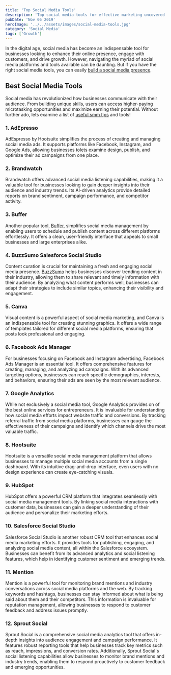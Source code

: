 ```yaml
---
title: 'Top Social Media Tools'
description: 'Top social media tools for effective marketing uncovered! Explore valuable SMM tips and strategies to optimize your promotional efforts.'
pubDate: 'Nov 05 2019'
heroImage: '../../assets/images/social-media-tools.jpg'
category: 'Social Media'
tags: ['Growth']
---
```


In the digital age, social media has become an indispensable tool for businesses looking to enhance their online presence, engage with customers, and drive growth. However, navigating the myriad of social media platforms and tools available can be daunting. But if you have the right social media tools, you can easily [build a social media presence](/blog/building-a-social-media-presence).

## Best Social Media Tools

Social media has revolutionized how businesses communicate with their audience. From building unique skills, users can access higher-paying microtasking opportunities and maximize earning their potential. Without further ado, lets examine a list of [useful smm tips](/blog/social-media-marketing-tips) and tools!

### 1. AdEpresso

AdEspresso by Hootsuite simplifies the process of creating and managing social media ads. It supports platforms like Facebook, Instagram, and Google Ads, allowing businesses tolets examine design, publish, and optimize their ad campaigns from one place.

### 2. Brandwatch

Brandwatch offers advanced social media listening capabilities, making it a valuable tool for businesses looking to gain deeper insights into their audience and industry trends. Its AI-driven analytics provide detailed reports on brand sentiment, campaign performance, and competitor activity.

### 3. Buffer

Another popular tool, [Buffer](https://www.buffer.com), simplifies social media management by enabling users to schedule and publish content across different platforms effortlessly. It offers a clean, user-friendly interface that appeals to small businesses and large enterprises alike.

### 4. BuzzSumo Salesforce Social Studio

Content curation is crucial for maintaining a fresh and engaging social media presence. [BuzzSumo](https://buzzsumo.com) helps businesses discover trending content in their industry, allowing them to share relevant and timely information with their audience. By analyzing what content performs well, businesses can adapt their strategies to include similar topics, enhancing their visibility and engagement.

### 5. Canva

Visual content is a powerful aspect of social media marketing, and Canva is an indispensable tool for creating stunning graphics. It offers a wide range of templates tailored for different social media platforms, ensuring that posts look professional and engaging.

### 6. Facebook Ads Manager

For businesses focusing on Facebook and Instagram advertising, Facebook Ads Manager is an essential tool. It offers comprehensive features for creating, managing, and analyzing ad campaigns. With its advanced targeting options, businesses can reach specific demographics, interests, and behaviors, ensuring their ads are seen by the most relevant audience.

### 7. Google Analytics

While not exclusively a social media tool, Google Analytics provides on of the best online services for entrepreneurs. It is invaluable for understanding how social media efforts impact website traffic and conversions. By tracking referral traffic from social media platforms, businesses can gauge the effectiveness of their campaigns and identify which channels drive the most valuable traffic.

### 8. Hootsuite

Hootsuite is a versatile social media management platform that allows businesses to manage multiple social media accounts from a single dashboard. With its intuitive drag-and-drop interface, even users with no design experience can create eye-catching visuals.

### 9. HubSpot

HubSpot offers a powerful CRM platform that integrates seamlessly with social media management tools. By linking social media interactions with customer data, businesses can gain a deeper understanding of their audience and personalize their marketing efforts.

### 10. Salesforce Social Studio

Salesforce Social Studio is another robust CRM tool that enhances social media marketing efforts. It provides tools for publishing, engaging, and analyzing social media content, all within the Salesforce ecosystem. Businesses can benefit from its advanced analytics and social listening features, which help in identifying customer sentiment and emerging trends.

### 11. Mention

Mention is a powerful tool for monitoring brand mentions and industry conversations across social media platforms and the web. By tracking keywords and hashtags, businesses can stay informed about what is being said about them and their competitors. This information is invaluable for reputation management, allowing businesses to respond to customer feedback and address issues promptly.

### 12. Sprout Social

Sprout Social is a comprehensive social media analytics tool that offers in-depth insights into audience engagement and campaign performance. It features robust reporting tools that help businesses track key metrics such as reach, impressions, and conversion rates. Additionally, Sprout Social's social listening capabilities allow businesses to monitor brand mentions and industry trends, enabling them to respond proactively to customer feedback and emerging opportunities.
